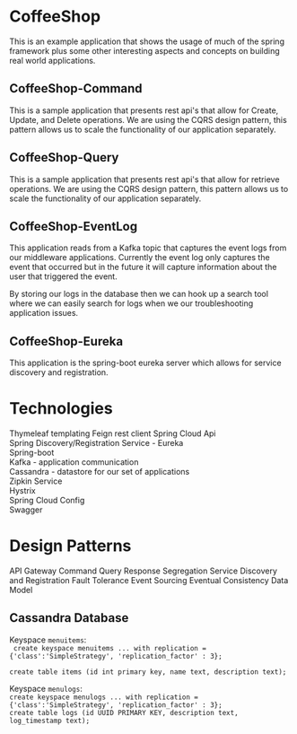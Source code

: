 # CoffeeShop
This is an example application that shows the usage of much of the spring framework plus some other interesting aspects and concepts on building real world applications.

## CoffeeShop-Command
This is a sample application that presents rest api's that allow for Create, Update, and Delete operations.  We are using the CQRS design pattern, this pattern allows us to scale the functionality of our application separately.

## CoffeeShop-Query
This is a sample application that presents rest api's that allow for retrieve operations.  We are using the CQRS design pattern, this pattern allows us to scale the functionality of our application separately.


## CoffeeShop-EventLog
This application reads from a Kafka topic that captures the event logs from our middleware applications.  Currently the event log only captures the event that occurred but in the future it will capture information about the user that triggered the event.

By storing our logs in the database then we can hook up a search tool where we can easily search for logs when we our troubleshooting application issues.

## CoffeeShop-Eureka
This application is the spring-boot eureka server which allows for service discovery and registration.

# Technologies
Thymeleaf templating
Feign rest client
Spring Cloud Api  
Spring Discovery/Registration Service - Eureka  
Spring-boot  
Kafka - application communication  
Cassandra -  datastore for our set of applications  
Zipkin Service  
Hystrix  
Spring Cloud Config  
Swagger


# Design Patterns
API Gateway
Command Query Response Segregation
Service Discovery and Registration
Fault Tolerance
Event Sourcing
Eventual Consistency Data Model


## Cassandra Database

Keyspace `menuitems`:  
` create keyspace menuitems
   ... with replication = {'class':'SimpleStrategy', 'replication_factor' : 3};`  
  
 `create table items (id int primary key, name text, description text);`  


Keyspace `menulogs`:  
`create keyspace menulogs
   ... with replication = {'class':'SimpleStrategy', 'replication_factor' : 3};`  
`create table logs (id UUID PRIMARY KEY, description text, log_timestamp text);`  
